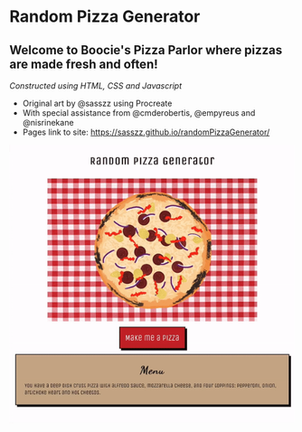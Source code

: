 # Random Pizza Generator
## Welcome to Boocie's Pizza Parlor where pizzas are made fresh and often!

*Constructed using HTML, CSS and Javascript*

- Original art by @sasszz using Procreate
- With special assistance from @cmderobertis, @empyreus and @nisrinekane
- Pages link to site: https://sasszz.github.io/randomPizzaGenerator/

<p align="center">
  <img src="./randomPizzaGenerator.gif" />
</p>
